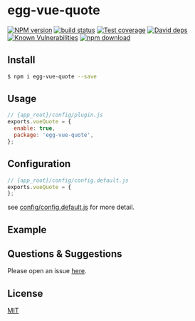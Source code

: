 # egg-vue-quote

[![NPM version][npm-image]][npm-url]
[![build status][travis-image]][travis-url]
[![Test coverage][codecov-image]][codecov-url]
[![David deps][david-image]][david-url]
[![Known Vulnerabilities][snyk-image]][snyk-url]
[![npm download][download-image]][download-url]

[npm-image]: https://img.shields.io/npm/v/egg-vue-quote.svg?style=flat-square
[npm-url]: https://npmjs.org/package/egg-vue-quote
[travis-image]: https://img.shields.io/travis/eggjs/egg-vue-quote.svg?style=flat-square
[travis-url]: https://travis-ci.org/eggjs/egg-vue-quote
[codecov-image]: https://img.shields.io/codecov/c/github/eggjs/egg-vue-quote.svg?style=flat-square
[codecov-url]: https://codecov.io/github/eggjs/egg-vue-quote?branch=master
[david-image]: https://img.shields.io/david/eggjs/egg-vue-quote.svg?style=flat-square
[david-url]: https://david-dm.org/eggjs/egg-vue-quote
[snyk-image]: https://snyk.io/test/npm/egg-vue-quote/badge.svg?style=flat-square
[snyk-url]: https://snyk.io/test/npm/egg-vue-quote
[download-image]: https://img.shields.io/npm/dm/egg-vue-quote.svg?style=flat-square
[download-url]: https://npmjs.org/package/egg-vue-quote

<!--
Description here.
-->

## Install

```bash
$ npm i egg-vue-quote --save
```

## Usage

```js
// {app_root}/config/plugin.js
exports.vueQuote = {
  enable: true,
  package: 'egg-vue-quote',
};
```

## Configuration

```js
// {app_root}/config/config.default.js
exports.vueQuote = {
};
```

see [config/config.default.js](config/config.default.js) for more detail.

## Example

<!-- example here -->

## Questions & Suggestions

Please open an issue [here](https://github.com/eggjs/egg/issues).

## License

[MIT](LICENSE)

